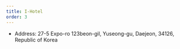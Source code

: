 ```yaml
---
title: I-Hotel
order: 3
---
```

- Address: 27-5 Expo-ro 123beon-gil, Yuseong-gu, Daejeon, 34126, Republic of Korea
